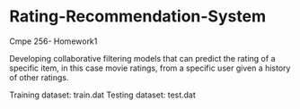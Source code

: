 # Rating-Recommendation-System
Cmpe 256- Homework1


Developing collaborative filtering models that can predict the rating of a specific item, in this case movie ratings, from a specific user given a history of other ratings. 

Training dataset: train.dat
Testing dataset: test.dat

